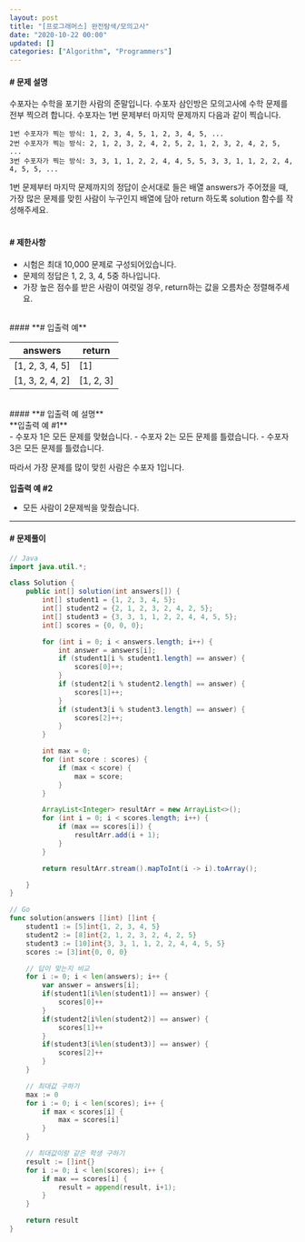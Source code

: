 ```yaml
---
layout: post
title: "[프로그래머스] 완전탐색/모의고사"
date: "2020-10-22 00:00"
updated: []
categories: ["Algorithm", "Programmers"]
---
```


#### **# 문제 설명**<br>
수포자는 수학을 포기한 사람의 준말입니다. 수포자 삼인방은 모의고사에 수학 문제를 전부 찍으려 합니다. 수포자는 1번 문제부터 마지막 문제까지 다음과 같이 찍습니다.
```
1번 수포자가 찍는 방식: 1, 2, 3, 4, 5, 1, 2, 3, 4, 5, ...
2번 수포자가 찍는 방식: 2, 1, 2, 3, 2, 4, 2, 5, 2, 1, 2, 3, 2, 4, 2, 5, ...
3번 수포자가 찍는 방식: 3, 3, 1, 1, 2, 2, 4, 4, 5, 5, 3, 3, 1, 1, 2, 2, 4, 4, 5, 5, ...
```
1번 문제부터 마지막 문제까지의 정답이 순서대로 들은 배열 answers가 주어졌을 때, 가장 많은 문제를 맞힌 사람이 누구인지 배열에 담아 return 하도록 solution 함수를 작성해주세요.<br>
<br>
#### **# 제한사항**<br>
- 시험은 최대 10,000 문제로 구성되어있습니다.
- 문제의 정답은 1, 2, 3, 4, 5중 하나입니다.
- 가장 높은 점수를 받은 사람이 여럿일 경우, return하는 값을 오름차순 정렬해주세요.

<br>
#### **# 입출력 예**

| answers | return |
| --- | --- |
| \[1, 2, 3, 4, 5\] | \[1\] |
| \[1, 3, 2, 4, 2\] | \[1, 2, 3\] |

<br>
#### **# 입출력 예 설명**<br>
**입출력 예 #1**<br>
- 수포자 1은 모든 문제를 맞혔습니다.
- 수포자 2는 모든 문제를 틀렸습니다.
- 수포자 3은 모든 문제를 틀렸습니다.

따라서 가장 문제를 많이 맞힌 사람은 수포자 1입니다.<br>
<br>
**입출력 예 #2**<br>
- 모든 사람이 2문제씩을 맞췄습니다.

---

#### **# 문제풀이**
```java
// Java
import java.util.*;

class Solution {
    public int[] solution(int answers[]) {
        int[] student1 = {1, 2, 3, 4, 5};
        int[] student2 = {2, 1, 2, 3, 2, 4, 2, 5};
        int[] student3 = {3, 3, 1, 1, 2, 2, 4, 4, 5, 5};
        int[] scores = {0, 0, 0};

        for (int i = 0; i < answers.length; i++) {
            int answer = answers[i];
            if (student1[i % student1.length] == answer) {
                scores[0]++;
            }
            if (student2[i % student2.length] == answer) {
                scores[1]++;
            }
            if (student3[i % student3.length] == answer) {
                scores[2]++;
            }
        }

        int max = 0;
        for (int score : scores) {
            if (max < score) {
                max = score;
            }
        }

        ArrayList<Integer> resultArr = new ArrayList<>();
        for (int i = 0; i < scores.length; i++) {
            if (max == scores[i]) {
                resultArr.add(i + 1);
            }
        }

        return resultArr.stream().mapToInt(i -> i).toArray();

    }
}
```
```go
// Go
func solution(answers []int) []int {
	student1 := [5]int{1, 2, 3, 4, 5}
	student2 := [8]int{2, 1, 2, 3, 2, 4, 2, 5}
	student3 := [10]int{3, 3, 1, 1, 2, 2, 4, 4, 5, 5}
	scores := [3]int{0, 0, 0}

	// 답이 맞는지 비교
	for i := 0; i < len(answers); i++ {
		var answer = answers[i];
		if(student1[i%len(student1)] == answer) {
			scores[0]++
		}
		if(student2[i%len(student2)] == answer) {
			scores[1]++
		}
		if(student3[i%len(student3)] == answer) {
			scores[2]++
		}
	}

	// 최대값 구하기
	max := 0
	for i := 0; i < len(scores); i++ {
		if max < scores[i] {
			max = scores[i]
		}		
	}

	// 최대값이랑 같은 학생 구하기
	result := []int{}
	for i := 0; i < len(scores); i++ {
		if max == scores[i] {
			result = append(result, i+1);
		}		
	}

    return result
}
```